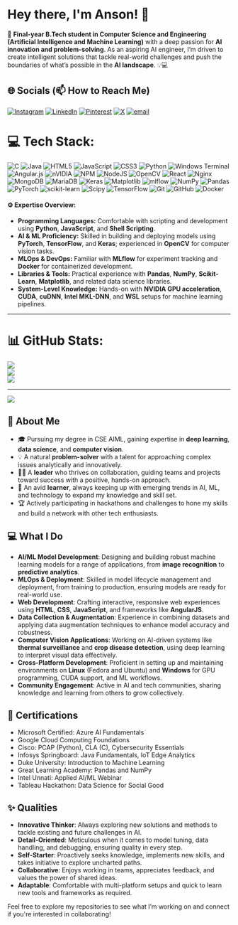 # Hey there, I'm Anson! 👋

🚀 **Final-year B.Tech student in Computer Science and Engineering (Artificial Intelligence and Machine Learning)** with a deep passion for **AI innovation and problem-solving**. As an aspiring AI engineer, I’m driven to create intelligent solutions that tackle real-world challenges and push the boundaries of what’s possible in the **AI landscape**. 💡💻

## 🌐 Socials (📫 How to Reach Me)
[![Instagram](https://img.shields.io/badge/Instagram-%23E4405F.svg?logo=Instagram&logoColor=white)](https://instagram.com/_.anzon._) [![LinkedIn](https://img.shields.io/badge/LinkedIn-%230077B5.svg?logo=linkedin&logoColor=white)](https://linkedin.com/in/anson-saju-george) [![Pinterest](https://img.shields.io/badge/Pinterest-%23E60023.svg?logo=Pinterest&logoColor=white)](https://pinterest.com/he_is_so_handsome) [![X](https://img.shields.io/badge/X-black.svg?logo=X&logoColor=white)](https://x.com/Beer_N_Roses) [![email](https://img.shields.io/badge/Email-D14836?logo=gmail&logoColor=white)](mailto:ansonsaju@karunya.edu.in) 

# 💻 Tech Stack:
![C](https://img.shields.io/badge/c-%2300599C.svg?style=for-the-badge&logo=c&logoColor=white) ![Java](https://img.shields.io/badge/java-%23ED8B00.svg?style=for-the-badge&logo=openjdk&logoColor=white) ![HTML5](https://img.shields.io/badge/html5-%23E34F26.svg?style=for-the-badge&logo=html5&logoColor=white) ![JavaScript](https://img.shields.io/badge/javascript-%23323330.svg?style=for-the-badge&logo=javascript&logoColor=%23F7DF1E) ![CSS3](https://img.shields.io/badge/css3-%231572B6.svg?style=for-the-badge&logo=css3&logoColor=white) ![Python](https://img.shields.io/badge/python-3670A0?style=for-the-badge&logo=python&logoColor=ffdd54) ![Windows Terminal](https://img.shields.io/badge/Windows%20Terminal-%234D4D4D.svg?style=for-the-badge&logo=windows-terminal&logoColor=white) ![Angular.js](https://img.shields.io/badge/angular.js-%23E23237.svg?style=for-the-badge&logo=angularjs&logoColor=white) ![nVIDIA](https://img.shields.io/badge/cuda-000000.svg?style=for-the-badge&logo=nVIDIA&logoColor=green) ![NPM](https://img.shields.io/badge/NPM-%23CB3837.svg?style=for-the-badge&logo=npm&logoColor=white) ![NodeJS](https://img.shields.io/badge/node.js-6DA55F?style=for-the-badge&logo=node.js&logoColor=white) ![OpenCV](https://img.shields.io/badge/opencv-%23white.svg?style=for-the-badge&logo=opencv&logoColor=white) ![React](https://img.shields.io/badge/react-%2320232a.svg?style=for-the-badge&logo=react&logoColor=%2361DAFB) ![Nginx](https://img.shields.io/badge/nginx-%23009639.svg?style=for-the-badge&logo=nginx&logoColor=white) ![MongoDB](https://img.shields.io/badge/MongoDB-%234ea94b.svg?style=for-the-badge&logo=mongodb&logoColor=white) ![MariaDB](https://img.shields.io/badge/MariaDB-003545?style=for-the-badge&logo=mariadb&logoColor=white) ![Keras](https://img.shields.io/badge/Keras-%23D00000.svg?style=for-the-badge&logo=Keras&logoColor=white) ![Matplotlib](https://img.shields.io/badge/Matplotlib-%23ffffff.svg?style=for-the-badge&logo=Matplotlib&logoColor=black) ![mlflow](https://img.shields.io/badge/mlflow-%23d9ead3.svg?style=for-the-badge&logo=numpy&logoColor=blue) ![NumPy](https://img.shields.io/badge/numpy-%23013243.svg?style=for-the-badge&logo=numpy&logoColor=white) ![Pandas](https://img.shields.io/badge/pandas-%23150458.svg?style=for-the-badge&logo=pandas&logoColor=white) ![PyTorch](https://img.shields.io/badge/PyTorch-%23EE4C2C.svg?style=for-the-badge&logo=PyTorch&logoColor=white) ![scikit-learn](https://img.shields.io/badge/scikit--learn-%23F7931E.svg?style=for-the-badge&logo=scikit-learn&logoColor=white) ![Scipy](https://img.shields.io/badge/SciPy-%230C55A5.svg?style=for-the-badge&logo=scipy&logoColor=%white) ![TensorFlow](https://img.shields.io/badge/TensorFlow-%23FF6F00.svg?style=for-the-badge&logo=TensorFlow&logoColor=white) ![Git](https://img.shields.io/badge/git-%23F05033.svg?style=for-the-badge&logo=git&logoColor=white) ![GitHub](https://img.shields.io/badge/github-%23121011.svg?style=for-the-badge&logo=github&logoColor=white) ![Docker](https://img.shields.io/badge/docker-%230db7ed.svg?style=for-the-badge&logo=docker&logoColor=white)

#### ⚙️ Expertise Overview:

* **Programming Languages:** Comfortable with scripting and development using **Python**, **JavaScript**, and **Shell Scripting**.
* **AI & ML Proficiency:** Skilled in building and deploying models using **PyTorch**, **TensorFlow**, and **Keras**; experienced in **OpenCV** for computer vision tasks.
* **MLOps & DevOps:** Familiar with **MLflow** for experiment tracking and **Docker** for containerized development.
* **Libraries & Tools:** Practical experience with **Pandas**, **NumPy**, **Scikit-Learn**, **Matplotlib**, and related data science libraries.
* **System-Level Knowledge:** Hands-on with **NVIDIA GPU acceleration**, **CUDA**, **cuDNN**, **Intel MKL-DNN**, and **WSL** setups for machine learning pipelines.
---

# 📊 GitHub Stats:
![](https://github-readme-stats.vercel.app/api?username=Anson-Saju-George&theme=tokyonight&hide_border=false&include_all_commits=false&count_private=false)<br/>
![](https://nirzak-streak-stats.vercel.app/?user=Anson-Saju-George&theme=tokyonight&hide_border=false)<br/>
![](https://github-readme-stats.vercel.app/api/top-langs/?username=Anson-Saju-George&theme=tokyonight&hide_border=false&include_all_commits=false&count_private=false&layout=compact)

---
[![](https://visitcount.itsvg.in/api?id=Anson-Saju-George&icon=0&color=0)](https://visitcount.itsvg.in)

<!-- Proudly created with GPRM ( https://gprm.itsvg.in ) -->

## 🚀 About Me
- 🎓 Pursuing my degree in CSE AIML, gaining expertise in **deep learning**, **data science**, and **computer vision**.
- 💡 A natural **problem-solver** with a talent for approaching complex issues analytically and innovatively.
- 👨‍🏫 A **leader** who thrives on collaboration, guiding teams and projects toward success with a positive, hands-on approach.
- 🌱 An avid **learner**, always keeping up with emerging trends in AI, ML, and technology to expand my knowledge and skill set.
- 🏆 Actively participating in hackathons and challenges to hone my skills and build a network with other tech enthusiasts.

## 💻 What I Do
- **AI/ML Model Development**: Designing and building robust machine learning models for a range of applications, from **image recognition** to **predictive analytics**.
- **MLOps & Deployment**: Skilled in model lifecycle management and deployment, from training to production, ensuring models are ready for real-world use.
- **Web Development**: Crafting interactive, responsive web experiences using **HTML**, **CSS**, **JavaScript**, and frameworks like **AngularJS**.
- **Data Collection & Augmentation**: Experience in combining datasets and applying data augmentation techniques to enhance model accuracy and robustness.
- **Computer Vision Applications**: Working on AI-driven systems like **thermal surveillance** and **crop disease detection**, using deep learning to interpret visual data effectively.
- **Cross-Platform Development**: Proficient in setting up and maintaining environments on **Linux** (Fedora and Ubuntu) and **Windows** for GPU programming, CUDA support, and ML workflows.
- **Community Engagement**: Active in AI and tech communities, sharing knowledge and learning from others to grow collectively.

## 📜 Certifications
- Microsoft Certified: Azure AI Fundamentals
- Google Cloud Computing Foundations
- Cisco: PCAP (Python), CLA (C), Cybersecurity Essentials
- Infosys Springboard: Java Fundamentals, IoT Edge Analytics
- Duke University: Introduction to Machine Learning
- Great Learning Academy: Pandas and NumPy
- Intel Unnati: Applied AI/ML Webinar
- Tableau Hackathon: Data Science for Social Good

## ✨ Qualities
- **Innovative Thinker**: Always exploring new solutions and methods to tackle existing and future challenges in AI.
- **Detail-Oriented**: Meticulous when it comes to model tuning, data handling, and debugging, ensuring quality in every step.
- **Self-Starter**: Proactively seeks knowledge, implements new skills, and takes initiative to explore uncharted paths.
- **Collaborative**: Enjoys working in teams, appreciates feedback, and values the power of shared ideas.
- **Adaptable**: Comfortable with multi-platform setups and quick to learn new tools and frameworks as required.

Feel free to explore my repositories to see what I’m working on and connect if you're interested in collaborating!
